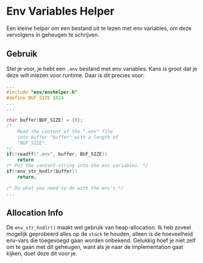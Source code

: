 # Env Variables Helper
Een kleine helper om een bestand uit te lezen met env variables, om deze vervolgens in geheugen te schrijven.

## Gebruik
Stel je voor, je hebt een `.env` bestand met env variables. Kans is groot dat je deze wilt inlezen voor runtime. Daar is dit precies voor:

```C
...
#include "env/envhelper.h"
#define BUF_SIZE 1024
...
...

char buffer[BUF_SIZE] = {0};
/* 
    Read the content of the ".env" file
    into buffer "buffer" with a length of
    "BUF_SIZE". 
*/
if(!readff(".env", buffer, BUF_SIZE))
    return
/* Put the content-string into the env variables. */
if(!env_str_hndlr(buffer))
    return;

/* Do what you need to do with the env's */
...
```  

## Allocation Info
De `env_str_hndlr()` maakt wel gebruik van heap-allocation. Ik heb zoveel mogelijk geprobeerd alles op de `stack` te houden, alleen is de hoeveelheid env-vars die toegevoegd gaan worden onbekend. Gelukkig hoef je niet zelf om te gaan met dit geheugen, want als je naar de implementation gaat kijken, doet deze dit voor je.